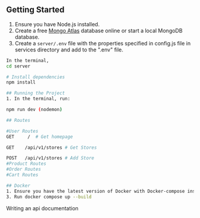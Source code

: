 ## Getting Started

1. Ensure you have Node.js installed.
2. Create a free [Mongo Atlas](https://www.mongodb.com/atlas/database) database online or start a local MongoDB database.
3. Create a `server/.env` file with the properties specified in config.js file in services directory and add to the ".env" file.

```sh
In the terminal,
cd server

# Install dependencies
npm install

## Running the Project
1. In the terminal, run:

npm run dev (nodemon)

## Routes

#User Routes
GET     /  # Get homepage

GET    /api/v1/stores # Get Stores

POST   /api/v1/stores # Add Store
#Product Routes
#Order Routes
#Cart Routes

## Docker
1. Ensure you have the latest version of Docker with Docker-compose installed
3. Run docker compose up --build
```

Writing an api documentation
